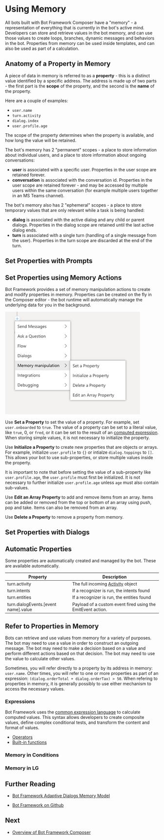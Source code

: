 # Using Memory

All bots built with Bot Framework Composer have a "memory" - a representation of everything that is currently in the bot's active mind.
Developers can store and retrieve values in the bot memory, and can use those values to create loops, branches, dynamic messages and behaviors in the bot.
Properties from memory can be used inside templates, and can also be used as part of a calculation.

## Anatomy of a Property in Memory

A piece of data in memory is referred to as a **property** - this is a distinct value identified by a specific address.  The address is made up of two parts - the first part is the **scope** of the property, and the second is the **name** of the property.

Here are a couple of examples:

* `user.name`
* `turn.activity`
* `dialog.index`
* `user.profile.age`

The scope of the property determines when the property is available, and how long the value will be retained.

The bot's memory has 2 "permanent" scopes - a place to store information about individual users, and a place to store information about ongoing conversations:

* **user** is associated with a specific user. Properties in the user scope are retained forever.
* **conversation** is associated with the conversation id. Properties in the user scope are retained forever - and may be accessed by multiple users within the same conversation (for example multiple users together in an MS Teams channel).

The bot's memory also has 2 "ephemeral" scopes - a place to store temporary values that are only relevant while a task is being handled:

* **dialog** is associated with the active dialog and any child or parent dialogs. Properties in the dialog scope are retained until the last active dialog ends.
* **turn** is associated with a single turn (handling of a single message from the user). Properties in the turn scope are discarded at the end of the turn.

## Set Properties with Prompts

## Set Properties using Memory Actions

Bot Framework provides a set of memory manipulation actions to create and modify properties in memory. Properties can be created on the fly in the Composer editor - the bot runtime will automatically manage the underlying data for you in the background.

![Memory manipulation menu](./Assets/memory-manipulation-menu.png)

Use **Set a Property** to set the value of a property. For example, set `user.onboarded` to `true`. The value of a property can be set to a literal value, like `true`, 0, or `fred`, or it can be set to the result of an [computed expression](#expressions). When storing simple values, it is not necessary to initialize the property.

Use **Initialize a Property** to create new properties that are objects or arrays. For example, initialize `user.profile` to `{}` or intialze `dialog.toppings` to `[]`. This allows your bot to use sub-properties, or store multiple values inside the property.  

It is important to note that before setting the value of a sub-property like `user.profile.age`, the `user.profile` must first be initialized. It is not necessary to further initialize `user.profile.age` unless `age` must also contain sub-values.

Use **Edit an Array Property** to add and remove items from an array. Items can be added or removed from the top or bottom of an array using push, pop and take. Items can also be removed from an array.

Use **Delete a Property** to remove a property from memory.

## Set Properties with Dialogs


## Automatic Properties

Some properties are automatically created and managed by the bot. These are available automatically.

|Property |Description
|-- |--
| turn.activity | The full incoming [Activity](https://docs.microsoft.com/en-us/javascript/api/botframework-schema/activity?view=botbuilder-ts-latest) object
| turn.intents | If a recognizer is run, the intents found
| turn.entities | If a recognizer is run, the entities found
| turn.dialogEvents.[event name].value | Payload of a custom event fired using the EmitEvent action.

## Refer to Properties in Memory

Bots can retrieve and use values from memory for a variety of purposes. The bot may need to use a value in order to construct an outgoing message. The bot may need to make a decision based on a value and perform different actions based on that decision. The bot may need to use the value to calculate other values.

Sometimes, you will refer directly to a property by its address in memory: `user.name`.  Other times, you will refer to one or more properties as part of an expression: `(dialog.orderTotal + dialog.orderTax) > 50`.  When refering to properties in memory, it is generally possibly to use either mechanism to access the necessary values.

### Expressions

Bot Framework uses the [common expression language](https://github.com/microsoft/BotBuilder-Samples/tree/master/experimental/common-expression-language) to calculate computed values. This syntax allows developers to create composite values, define complex conditional tests, and transform the content and format of values.

*  [Operators](https://github.com/microsoft/BotBuilder-Samples/tree/master/experimental/common-expression-language#operators)
* [Built-in functions](https://github.com/microsoft/BotBuilder-Samples/blob/master/experimental/common-expression-language/prebuilt-functions.md#pre-built-functions)


### Memory in Conditions

### Memory in LG



## Further Reading

* [Bot Framework Adaptive Dialogs Memory Model](https://github.com/microsoft/BotBuilder-Samples/blob/master/experimental/adaptive-dialog/docs/memory-model-overview.md)

* [Bot Framework on Github](https://github.com/microsoft/botframework)



## Next

* [Overview of Bot Framework Composer](overview_of_bfd.md) 